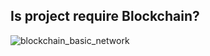 ## Is project require Blockchain?


![blockchain_basic_network](https://www.hyperledger.org/wp-content/uploads/2018/04/intellect-768x650.png)
